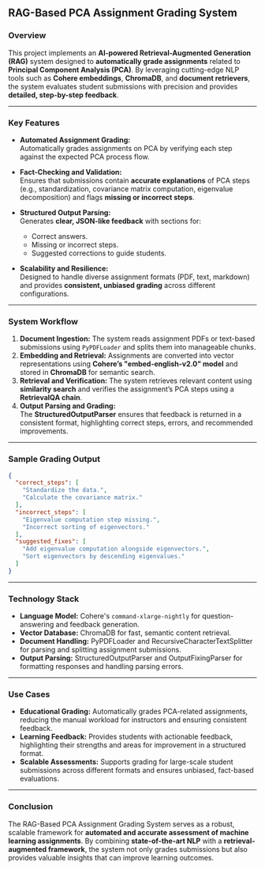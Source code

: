 ## **RAG-Based PCA Assignment Grading System**

### **Overview**  
This project implements an **AI-powered Retrieval-Augmented Generation (RAG)** system designed to **automatically grade assignments** related to **Principal Component Analysis (PCA)**. By leveraging cutting-edge NLP tools such as **Cohere embeddings**, **ChromaDB**, and **document retrievers**, the system evaluates student submissions with precision and provides **detailed, step-by-step feedback**.

---

### **Key Features**  
- **Automated Assignment Grading:**  
  Automatically grades assignments on PCA by verifying each step against the expected PCA process flow.
  
- **Fact-Checking and Validation:**  
  Ensures that submissions contain **accurate explanations** of PCA steps (e.g., standardization, covariance matrix computation, eigenvalue decomposition) and flags **missing or incorrect steps**.

- **Structured Output Parsing:**  
  Generates **clear, JSON-like feedback** with sections for:
  - Correct answers.
  - Missing or incorrect steps.
  - Suggested corrections to guide students.

- **Scalability and Resilience:**  
  Designed to handle diverse assignment formats (PDF, text, markdown) and provides **consistent, unbiased grading** across different configurations.

---

### **System Workflow**  
1. **Document Ingestion:** The system reads assignment PDFs or text-based submissions using `PyPDFLoader` and splits them into manageable chunks.
2. **Embedding and Retrieval:** Assignments are converted into vector representations using **Cohere’s "embed-english-v2.0" model** and stored in **ChromaDB** for semantic search.
3. **Retrieval and Verification:** The system retrieves relevant content using **similarity search** and verifies the assignment’s PCA steps using a **RetrievalQA chain**.
4. **Output Parsing and Grading:**  
   The **StructuredOutputParser** ensures that feedback is returned in a consistent format, highlighting correct steps, errors, and recommended improvements.

---

### **Sample Grading Output**  
```json
{
  "correct_steps": [
    "Standardize the data.",
    "Calculate the covariance matrix."
  ],
  "incorrect_steps": [
    "Eigenvalue computation step missing.",
    "Incorrect sorting of eigenvectors."
  ],
  "suggested_fixes": [
    "Add eigenvalue computation alongside eigenvectors.",
    "Sort eigenvectors by descending eigenvalues."
  ]
}
```

---

### **Technology Stack**  
- **Language Model:** Cohere's `command-xlarge-nightly` for question-answering and feedback generation.  
- **Vector Database:** ChromaDB for fast, semantic content retrieval.  
- **Document Handling:** PyPDFLoader and RecursiveCharacterTextSplitter for parsing and splitting assignment submissions.  
- **Output Parsing:** StructuredOutputParser and OutputFixingParser for formatting responses and handling parsing errors.  

---

### **Use Cases**  
- **Educational Grading:** Automatically grades PCA-related assignments, reducing the manual workload for instructors and ensuring consistent feedback.  
- **Learning Feedback:** Provides students with actionable feedback, highlighting their strengths and areas for improvement in a structured format.  
- **Scalable Assessments:** Supports grading for large-scale student submissions across different formats and ensures unbiased, fact-based evaluations.  

---

### **Conclusion**  
The RAG-Based PCA Assignment Grading System serves as a robust, scalable framework for **automated and accurate assessment of machine learning assignments**. By combining **state-of-the-art NLP** with a **retrieval-augmented framework**, the system not only grades submissions but also provides valuable insights that can improve learning outcomes.
